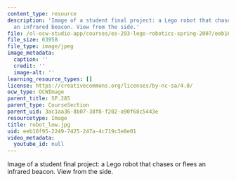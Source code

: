 ```yaml
---
content_type: resource
description: 'Image of a student final project: a Lego robot that chases or flees
  an infrared beacon. View from the side.'
file: /ol-ocw-studio-app/courses/es-293-lego-robotics-spring-2007/eeb16f9522497425247a4c719c3e8e01_robot_low.jpg
file_size: 63958
file_type: image/jpeg
image_metadata:
  caption: ''
  credit: ''
  image-alt: ''
learning_resource_types: []
license: https://creativecommons.org/licenses/by-nc-sa/4.0/
ocw_type: OCWImage
parent_title: SP.285
parent_type: CourseSection
parent_uid: 3ac1aa36-8b07-38f8-f202-a90f68c5443e
resourcetype: Image
title: robot_low.jpg
uid: eeb16f95-2249-7425-247a-4c719c3e8e01
video_metadata:
  youtube_id: null
---
```

Image of a student final project: a Lego robot that chases or flees an infrared beacon. View from the side.